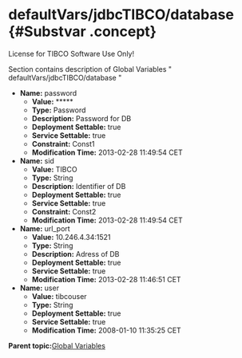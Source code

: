 # defaultVars/jdbcTIBCO/database {#Substvar .concept}

License for TIBCO Software Use Only!

Section contains description of Global Variables " defaultVars/jdbcTIBCO/database "

-   **Name:** password
    -   **Value:** \*\*\*\*\*
    -   **Type:** Password
    -   **Description:** Password for DB
    -   **Deployment Settable:** true
    -   **Service Settable:** true
    -   **Constraint:** Const1
    -   **Modification Time:** 2013-02-28 11:49:54 CET
-   **Name:** sid
    -   **Value:** TIBCO
    -   **Type:** String
    -   **Description:** Identifier of DB
    -   **Deployment Settable:** true
    -   **Service Settable:** true
    -   **Constraint:** Const2
    -   **Modification Time:** 2013-02-28 11:49:54 CET
-   **Name:** url\_port
    -   **Value:** 10.246.4.34:1521
    -   **Type:** String
    -   **Description:** Adress of DB
    -   **Deployment Settable:** true
    -   **Service Settable:** true
    -   **Modification Time:** 2013-02-28 11:46:51 CET
-   **Name:** user
    -   **Value:** tibcouser
    -   **Type:** String
    -   **Deployment Settable:** true
    -   **Service Settable:** true
    -   **Modification Time:** 2008-01-10 11:35:25 CET

**Parent topic:**[Global Variables](../../../../../projects/AccountState/common/substvar.md)

